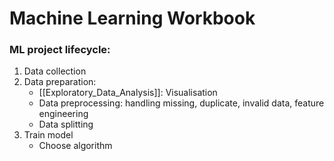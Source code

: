 # Machine Learning Workbook

### ML project lifecycle:
1. Data collection
2. Data preparation:
	- [[Exploratory_Data_Analysis]]: Visualisation
	- Data preprocessing: handling missing, duplicate, invalid data, feature engineering
	- Data splitting
3. Train model
	- Choose algorithm